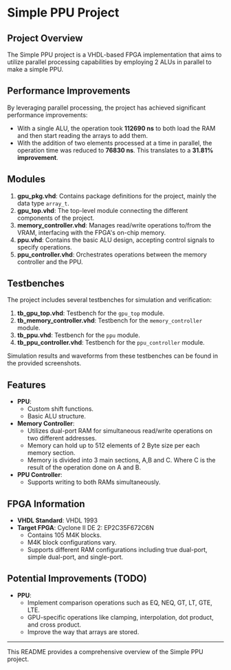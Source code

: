 
# Simple PPU Project

## Project Overview

The Simple PPU project is a VHDL-based FPGA implementation that aims to utilize parallel processing capabilities by employing 2 ALUs in parallel to make a simple PPU.

## Performance Improvements

By leveraging parallel processing, the project has achieved significant performance improvements:

- With a single ALU, the operation took **112690 ns** to both load the RAM and then start reading the arrays to add them.
- With the addition of two elements processed at a time in parallel, the operation time was reduced to **76830 ns**. This translates to a **31.81% improvement**.

## Modules

1. **gpu_pkg.vhd**: Contains package definitions for the project, mainly the data type `array_t`.
2. **gpu_top.vhd**: The top-level module connecting the different components of the project.
3. **memory_controller.vhd**: Manages read/write operations to/from the VRAM, interfacing with the FPGA's on-chip memory.
4. **ppu.vhd**: Contains the basic ALU design, accepting control signals to specify operations.
5. **ppu_controller.vhd**: Orchestrates operations between the memory controller and the PPU.

## Testbenches

The project includes several testbenches for simulation and verification:

1. **tb_gpu_top.vhd**: Testbench for the `gpu_top` module.
2. **tb_memory_controller.vhd**: Testbench for the `memory_controller` module.
3. **tb_ppu.vhd**: Testbench for the `ppu` module.
4. **tb_ppu_controller.vhd**: Testbench for the `ppu_controller` module.

Simulation results and waveforms from these testbenches can be found in the provided screenshots.

## Features

- **PPU**:
  - Custom shift functions.
  - Basic ALU structure.
- **Memory Controller**:
  - Utilizes dual-port RAM for simultaneous read/write operations on two different addresses.
  - Memory can hold up to 512 elements of 2 Byte size per each memory section.
  - Memory is divided into 3 main sections, A,B and C. Where C is the result of the operation done on A and B.
- **PPU Controller**:
  - Supports writing to both RAMs simultaneously.

## FPGA Information

- **VHDL Standard**: VHDL 1993
- **Target FPGA**: Cyclone II DE 2: EP2C35F672C6N
  - Contains 105 M4K blocks.
  - M4K block configurations vary.
  - Supports different RAM configurations including true dual-port, simple dual-port, and single-port.

## Potential Improvements (TODO)

- **PPU**:
  - Implement comparison operations such as EQ, NEQ, GT, LT, GTE, LTE.
  - GPU-specific operations like clamping, interpolation, dot product, and cross product.
  - Improve the way that arrays are stored.
	
---

This README provides a comprehensive overview of the Simple PPU project.

